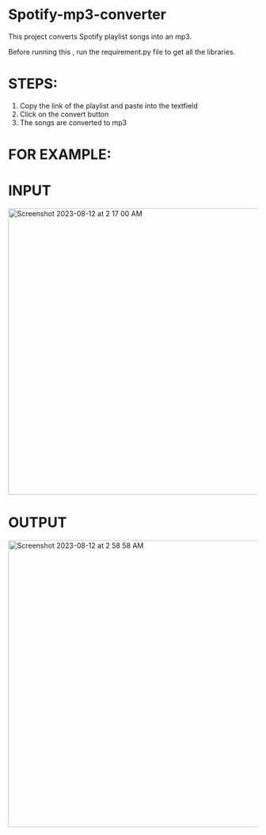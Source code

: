 # Spotify-mp3-converter

This project converts Spotify playlist songs into an mp3.

Before running this , run the requirement.py file to get all the libraries.

# STEPS:
1. Copy the link of the playlist and paste into the textfield
2. Click on the convert button
3. The songs are converted to mp3

# FOR EXAMPLE: 
# INPUT

<img width="579" alt="Screenshot 2023-08-12 at 2 17 00 AM" src="https://github.com/vrac10/Spotify-mp3-converter/assets/114876337/4128e8ff-a1b1-4c1a-97d8-622241b55b64">

# OUTPUT

<img width="580" alt="Screenshot 2023-08-12 at 2 58 58 AM" src="https://github.com/vrac10/Spotify-mp3-converter/assets/114876337/f2bce0ee-c9e7-4ecb-91eb-c5094d7035ce">

